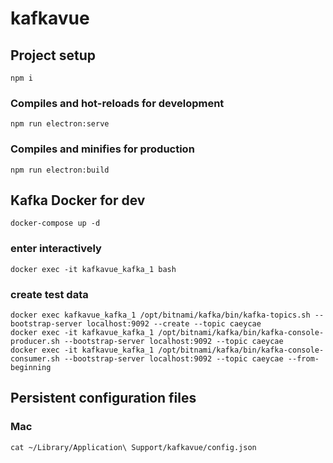 # kafkavue

## Project setup
```
npm i
```

### Compiles and hot-reloads for development
```
npm run electron:serve
```

### Compiles and minifies for production
```
npm run electron:build
```

## Kafka Docker for dev
```
docker-compose up -d
```
### enter interactively
```
docker exec -it kafkavue_kafka_1 bash
```

### create test data
```
docker exec kafkavue_kafka_1 /opt/bitnami/kafka/bin/kafka-topics.sh --bootstrap-server localhost:9092 --create --topic caeycae
docker exec -it kafkavue_kafka_1 /opt/bitnami/kafka/bin/kafka-console-producer.sh --bootstrap-server localhost:9092 --topic caeycae
docker exec -it kafkavue_kafka_1 /opt/bitnami/kafka/bin/kafka-console-consumer.sh --bootstrap-server localhost:9092 --topic caeycae --from-beginning
```

## Persistent configuration files

### Mac
```
cat ~/Library/Application\ Support/kafkavue/config.json
```

